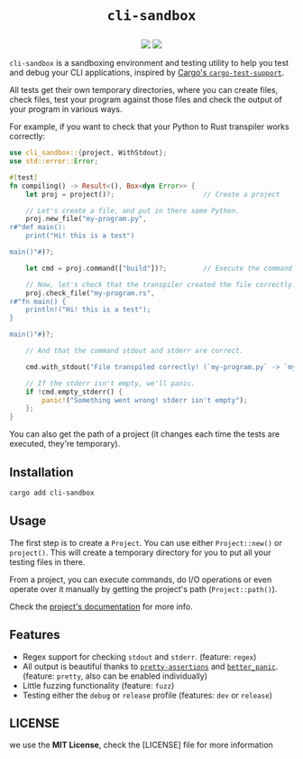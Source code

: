 <span align="center">

<h1><pre><code>cli-sandbox</code></pre></h1>

<a href="https://crates.io/crates/cli-sandbox"><img src="https://img.shields.io/crates/d/cli-sandbox?style=for-the-badge&logo=rust"></img></a>
<a href="https://docs.rs/cli-sandbox"><img src="https://img.shields.io/docsrs/cli-sandbox?style=for-the-badge&logo=docsdotrs"></img></a>

</span>

`cli-sandbox` is a sandboxing environment and testing utility to help you test and debug your CLI applications, inspired by [Cargo's `cargo-test-support`](https://github.com/rust-lang/cargo/tree/master/crates/cargo-test-support).

All tests get their own temporary directories, where you can create files, check files, test your program against those files and check the output of your program in various ways.

For example, if you want to check that your Python to Rust transpiler works correctly:

```rust
use cli_sandbox::{project, WithStdout};
use std::error::Error;

#[test]
fn compiling() -> Result<(), Box<dyn Error>> {
	let proj = project()?;                      // Create a project

	// Let's create a file, and put in there some Python.
	proj.new_file("my-program.py",
r#"def main():
	print("Hi! this is a test")

main()"#)?;

	let cmd = proj.command(["build"])?;         // Execute the command "<YOUR COMMAND> build". Cli-sandbox will automatically get pickup your command.

	// Now, let's check that the transpiler created the file correctly.
	proj.check_file("my-program.rs", 
r#"fn main() {
	println!("Hi! this is a test");
}

main()"#)?;

	// And that the command stdout and stderr are correct.

	cmd.with_stdout("File transpiled correctly! (`my-program.py` -> `my-program.rs`)");

	// If the stderr isn't empty, we'll panic.
	if !cmd.empty_stderr() {
		panic!("Something went wrong! stderr isn't empty");
	};
}
```

You can also get the path of a project (it changes each time the tests are executed, they're temporary).

## Installation

```sh
cargo add cli-sandbox
```

## Usage

The first step is to create a `Project`. You can use either `Project::new()` or `project()`. This will create a temporary directory for you to put all your testing files in there.

From a project, you can execute commands, do I/O operations or even operate over it manually by getting the project's path (`Project::path()`).

Check the [project's documentation](https://docs.rs/cli-sandbox) for more info.

## Features

* Regex support for checking `stdout` and `stderr`. (feature: `regex`)
* All output is beautiful thanks to [`pretty-assertions`](https://docs.rs/pretty_assertions/latest/pretty_assertions/) and [`better_panic`](https://docs.rs/better_panic). (feature: `pretty`, also can be enabled individually)
* Little fuzzing functionality (feature: `fuzz`)
* Testing either the `debug` or `release` profile (features: `dev` or `release`)

## LICENSE

we use the **MIT License**, check the [LICENSE] file for more information